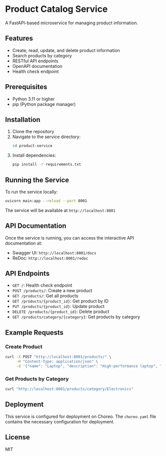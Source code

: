 # Product Catalog Service

A FastAPI-based microservice for managing product information.

## Features

- Create, read, update, and delete product information
- Search products by category
- RESTful API endpoints
- OpenAPI documentation
- Health check endpoint

## Prerequisites

- Python 3.11 or higher
- pip (Python package manager)

## Installation

1. Clone the repository
2. Navigate to the service directory:
   ```bash
   cd product-service
   ```
3. Install dependencies:
   ```bash
   pip install -r requirements.txt
   ```

## Running the Service

To run the service locally:

```bash
uvicorn main:app --reload --port 8001
```

The service will be available at `http://localhost:8001`

## API Documentation

Once the service is running, you can access the interactive API documentation at:
- Swagger UI: `http://localhost:8001/docs`
- ReDoc: `http://localhost:8001/redoc`

## API Endpoints

- `GET /`: Health check endpoint
- `POST /products/`: Create a new product
- `GET /products/`: Get all products
- `GET /products/{product_id}`: Get product by ID
- `PUT /products/{product_id}`: Update product
- `DELETE /products/{product_id}`: Delete product
- `GET /products/category/{category}`: Get products by category

## Example Requests

### Create Product
```bash
curl -X POST "http://localhost:8001/products/" \
     -H "Content-Type: application/json" \
     -d '{"name": "Laptop", "description": "High-performance laptop", "price": 999.99, "category": "Electronics"}'
```

### Get Products by Category
```bash
curl "http://localhost:8001/products/category/Electronics"
```

## Deployment

This service is configured for deployment on Choreo. The `choreo.yaml` file contains the necessary configuration for deployment.

## License

MIT 